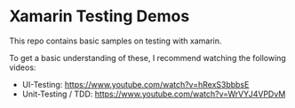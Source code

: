 # Xamarin Testing Demos

This repo contains basic samples on testing with xamarin.

To get a basic understanding of these, I recommend watching the following videos:

* UI-Testing: https://www.youtube.com/watch?v=hRexS3bbbsE
* Unit-Testing / TDD: https://www.youtube.com/watch?v=WrVYJ4VPDvM